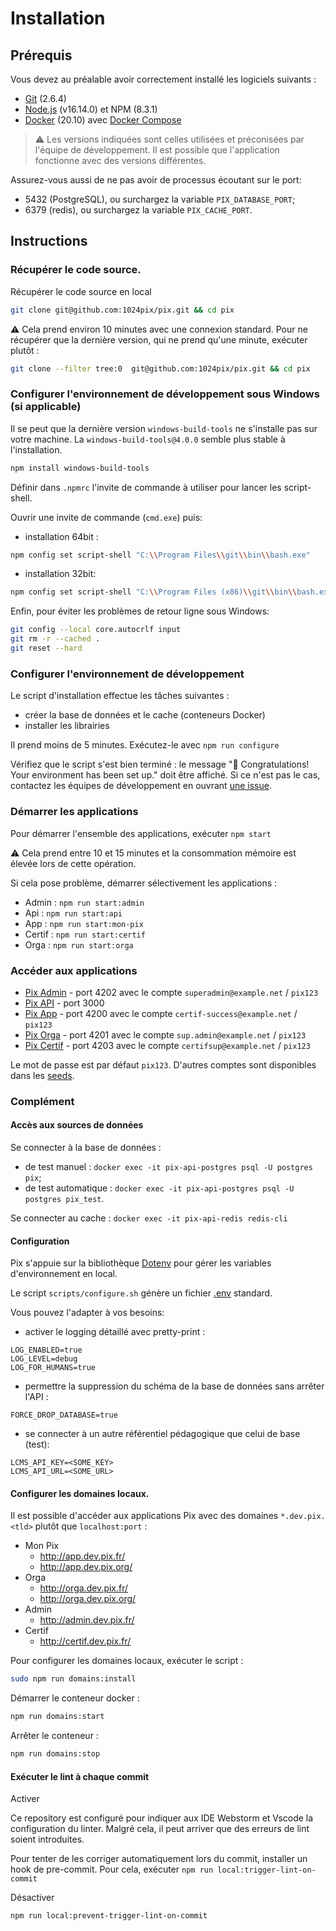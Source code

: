 # Installation

## Prérequis

Vous devez au préalable avoir correctement installé les logiciels suivants :

- [Git](https://git-scm.com/) (2.6.4)
- [Node.js](https://nodejs.org/) (v16.14.0) et NPM (8.3.1)
- [Docker](https://docs.docker.com/get-started/) (20.10) avec [Docker Compose](https://docs.docker.com/compose/install/)

> ⚠️ Les versions indiquées sont celles utilisées et préconisées par l'équipe de développement. Il est possible que
> l'application fonctionne avec des versions différentes.

Assurez-vous aussi de ne pas avoir de processus écoutant sur le port:

- 5432 (PostgreSQL), ou surchargez la variable `PIX_DATABASE_PORT`;
- 6379 (redis), ou surchargez la variable `PIX_CACHE_PORT`.

## Instructions

### Récupérer le code source.

Récupérer le code source en local

```bash
git clone git@github.com:1024pix/pix.git && cd pix
```

⚠️ Cela prend environ 10 minutes avec une connexion standard.
Pour ne récupérer que la dernière version, qui ne prend qu'une minute, exécuter plutôt :

```bash
git clone --filter tree:0  git@github.com:1024pix/pix.git && cd pix
```

### Configurer l'environnement de développement sous Windows (si applicable)

Il se peut que la dernière version `windows-build-tools` ne s'installe pas sur votre machine.
La `windows-build-tools@4.0.0` semble plus stable à l'installation.

```bash
npm install windows-build-tools
```

Définir dans `.npmrc` l'invite de commande à utiliser pour lancer les script-shell.

Ouvrir une invite de commande (`cmd.exe`) puis:

- installation 64bit :

```bash
npm config set script-shell "C:\\Program Files\\git\\bin\\bash.exe"
```

- installation 32bit:

```bash
npm config set script-shell "C:\\Program Files (x86)\\git\\bin\\bash.exe"
```

Enfin, pour éviter les problèmes de retour ligne sous Windows:

```bash
git config --local core.autocrlf input
git rm -r --cached .
git reset --hard
```

### Configurer l'environnement de développement

Le script d'installation effectue les tâches suivantes :

- créer la base de données et le cache (conteneurs Docker)
- installer les librairies

Il prend moins de 5 minutes.
Exécutez-le avec  `npm run configure`

Vérifiez que le script s'est bien terminé : le message "🎉 Congratulations! Your environment has been set up." doit être
affiché. Si ce n'est pas le cas, contactez les équipes de développement en
ouvrant [une issue](https://github.com/1024pix/pix/issues).

### Démarrer les applications

Pour démarrer l'ensemble des applications, exécuter `npm start `

⚠️ Cela prend entre 10 et 15 minutes et la consommation mémoire est élevée lors de cette opération.

Si cela pose problème, démarrer sélectivement les applications :

- Admin : `npm run start:admin`
- Api : `npm run start:api`
- App : `npm run start:mon-pix`
- Certif : `npm run start:certif`
- Orga : `npm run start:orga`

### Accéder aux applications

- [Pix Admin](http://localhost:4202) - port 4202 avec le compte `superadmin@example.net` / `pix123`
- [Pix API](http://localhost:3000/api) - port 3000
- [Pix App](http://localhost:4200) - port 4200 avec le compte `certif-success@example.net` / `pix123`
- [Pix Orga](http://localhost:4201) - port 4201 avec le compte `sup.admin@example.net` / `pix123`
- [Pix Certif](http://localhost:4203) - port 4203 avec le compte `certifsup@example.net` / `pix123`

Le mot de passe est par défaut `pix123`.
D'autres comptes sont disponibles dans les [seeds](api/db/seeds/data).

### Complément

#### Accès aux sources de données

Se connecter à la base de données :

- de test manuel : `docker exec -it pix-api-postgres psql -U postgres pix`;
- de test automatique : `docker exec -it pix-api-postgres psql -U postgres pix_test`.

Se connecter au cache :  `docker exec -it pix-api-redis redis-cli`

#### Configuration

Pix s'appuie sur la bibliothèque [Dotenv](https://github.com/motdotla/dotenv) pour gérer les variables d'environnement
en local.

Le script `scripts/configure.sh` génère un fichier [.env](api/.env) standard.

Vous pouvez l'adapter à vos besoins:

- activer le logging détaillé avec pretty-print :

```dotenv
LOG_ENABLED=true
LOG_LEVEL=debug
LOG_FOR_HUMANS=true
```

- permettre la suppression du schéma de la base de données sans arrêter l'API :

```dotenv
FORCE_DROP_DATABASE=true
```

- se connecter à un autre référentiel pédagogique que celui de base (test):

```dotenv
LCMS_API_KEY=<SOME_KEY>
LCMS_API_URL=<SOME_URL>
```

#### Configurer les domaines locaux.

Il est possible d'accéder aux applications Pix avec des domaines `*.dev.pix.<tld>`
plutôt que `localhost:port` :

- Mon Pix
  - http://app.dev.pix.fr/
  - http://app.dev.pix.org/
- Orga
  - http://orga.dev.pix.fr/
  - http://orga.dev.pix.org/
- Admin
  - http://admin.dev.pix.fr/
- Certif
  - http://certif.dev.pix.fr/

Pour configurer les domaines locaux, exécuter le script :

```bash
sudo npm run domains:install
```

Démarrer le conteneur docker :

```bash
npm run domains:start
```

Arrêter le conteneur :

```bash
npm run domains:stop
```

#### Exécuter le lint à chaque commit

Activer

Ce repository est configuré pour indiquer aux IDE Webstorm et Vscode la configuration du linter.
Malgré cela, il peut arriver que des erreurs de lint soient introduites.

Pour tenter de les corriger automatiquement lors du commit, installer un hook de pre-commit.
Pour cela, exécuter `npm run local:trigger-lint-on-commit`

Désactiver

```
npm run local:prevent-trigger-lint-on-commit
```

